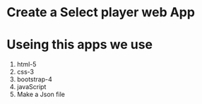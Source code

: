 # Create a Select player web App

# Useing this apps we use 
1. html-5 
2. css-3
3. bootstrap-4
4. javaScript
5. Make a Json file

